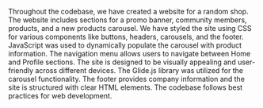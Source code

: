 Throughout the codebase, we have created a website for a random shop. The website includes sections for a promo banner, community members, products, and a new products carousel. We have styled the site using CSS for various components like buttons, headers, carousels, and the footer. JavaScript was used to dynamically populate the carousel with product information. The navigation menu allows users to navigate between Home and Profile sections. The site is designed to be visually appealing and user-friendly across different devices. The Glide.js library was utilized for the carousel functionality. The footer provides company information and the site is structured with clear HTML elements. The codebase follows best practices for web development.
